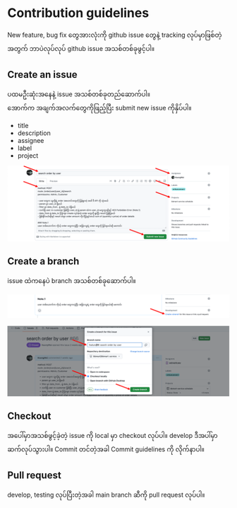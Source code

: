 # Contribution guidelines

New feature, bug fix တွေအားလုံးကို github issue တွေနဲ့ tracking လုပ်မှာဖြစ်တဲ့အတွက် ဘာပဲလုပ်လုပ် github issue အသစ်တစ်ခုဖွင့်ပါ။

## Create an issue

ပထမဦးဆုံးအနေနဲ့ issue အသစ်တစ်ခုတည်ဆောက်ပါ။
<br>
အောက်က အချက်အလက်တွေကိုဖြည့်ပြီး submit new issue ကိုနှိပ်ပါ။

-   title
-   description
-   assignee
-   label
-   project

![image](./images/02/create_an_issue.png)

## Create a branch

issue ထဲကနေပဲ branch အသစ်တစ်ခုဆောက်ပါ။

![image](./images/02/create_a_branch.png)

![image](./images/02/branch_name.png)

## Checkout

အပေါ်မှာအသစ်ဖွင့်ခဲ့တဲ့ issue ကို local မှာ checkout လုပ်ပါ။ develop ဒီအပါ်မှာ ဆက်လုပ်သွားပါ။ Commit တင်တဲ့အခါ Commit guidelines ကို လိုက်နာပါ။

## Pull request

develop, testing လုပ်ပြီးတဲ့အခါ main branch ဆီကို pull request လုပ်ပါ။
